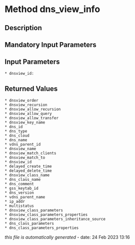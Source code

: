 # Method dns_view_info

## Description
	

## Mandatory Input Parameters

## Input Parameters
	* dnsview_id:

## Returned Values
	* dnsview_order
	* dnsview_recursion
	* dnsview_allow_recursion
	* dnsview_allow_query
	* dnsview_allow_transfer
	* dnsview_key_name
	* dns_id
	* dns_type
	* dns_cloud
	* dns_name
	* vdns_parent_id
	* dnsview_name
	* dnsview_match_clients
	* dnsview_match_to
	* dnsview_id
	* delayed_create_time
	* delayed_delete_time
	* dnsview_class_name
	* dns_class_name
	* dns_comment
	* gss_keytab_id
	* dns_version
	* vdns_parent_name
	* ip_addr
	* multistatus
	* dnsview_class_parameters
	* dnsview_class_parameters_properties
	* dnsview_class_parameters_inheritance_source
	* dns_class_parameters
	* dns_class_parameters_properties


*this file is automatically generated* - date: 24 Feb 2023 13:16